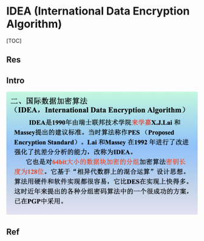 # IDEA (International Data Encryption Algorithm)

[TOC]



## Res


## Intro
![](../../../../../../../../Assets/Pics/Screenshot%202023-04-12%20at%204.00.24%20PM.png)


## Ref

